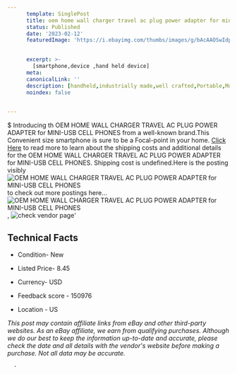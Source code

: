 ```yaml
---
      template: SinglePost
      title: oem home wall charger travel ac plug power adapter for mini usb cell phones
      status: Published
      date: '2023-02-12'
      featuredImage: 'https://i.ebayimg.com/thumbs/images/g/bAcAAOSwIdpZwTWM/s-l225.jpg'
       

      excerpt: >-
        [smartphone,device ,hand held device]
      meta:
      canonicalLink: ''
      description: [handheld,industrially made,well crafted,Portable,Mobile,Compact,Convenient,Lightweight,Maneuverable,Man-portable,Miniature,Carriable,Hand-held,Light,Holdable,Transportable,Mobile device,Pocket-sized,On-the-go,Wireless,Cordless,Compact size,Convenient size, smartphone,device ,hand held device]
      noindex: false
      

---
```

$
      Introducing th OEM HOME WALL CHARGER TRAVEL AC PLUG POWER ADAPTER for MINI-USB CELL PHONES from a well-known brand.This Convenient size smartphone is sure to be a Focal-point in your home. [Click Here](https://www.ebay.com/itm/302458888871?hash=item466bf462a7%3Ag%3AbAcAAOSwIdpZwTWM&mkevt=1&mkcid=1&mkrid=711-53200-19255-0&campid=%253CePNCampaignId%253E&customid=%253CreferenceId%253E&toolid=10049) to read more to learn about the shipping costs and additional details for the OEM HOME WALL CHARGER TRAVEL AC PLUG POWER ADAPTER for MINI-USB CELL PHONES. Shipping cost is undefined.Here is the posting visibly ![OEM HOME WALL CHARGER TRAVEL AC PLUG POWER ADAPTER for MINI-USB CELL PHONES](https://i.ebayimg.com/thumbs/images/g/bAcAAOSwIdpZwTWM/s-l225.jpg) to check out more postings here... ![OEM HOME WALL CHARGER TRAVEL AC PLUG POWER ADAPTER for MINI-USB CELL PHONES](https://i.ebayimg.com/images/g/bAcAAOSwIdpZwTWM/s-l640.jpg), ![check vendor page](https://origin-galleryplus.ebayimg.com/ws/web/302458888871_2_0_1/225x225.jpg,https://origin-galleryplus.ebayimg.com/ws/web/302458888871_3_0_1/225x225.jpg)'

      

 ## Technical Facts 



     
      

 - Condition- New 


      

 - Listed Price- 8.45 


      

 - Currency- USD 


      

 - Feedback score - 150976 


      

 - Location - US 


      
      

 *_This post may contain affiliate links from eBay and other third-party websites. As an eBay affiliate, we earn from qualifying purchases. Although we do our best to keep the information up-to-date and accurate, please check the date and all details with the vendor's website before making a purchase. Not all data may be accurate._*




      -
